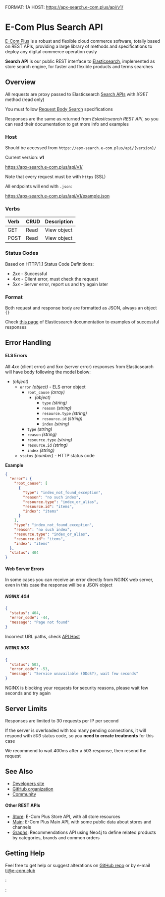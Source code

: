 FORMAT: 1A
HOST: https://apx-search.e-com.plus/api/v1/

# E-Com Plus Search API

[E-Com Plus](https://www.e-com.plus)
is a robust and flexible cloud commerce software,
totally based on REST APIs, providing a large library of methods and specifications
to deploy any digital commerce operation easly

**Search API** is our public REST interface to
[Elasticsearch](https://www.elastic.co/products/elasticsearch),
implemented as store search engine,
for faster and flexible products and terms searches

## Overview

All requests are proxy passed to Elasticsearch
[Search APIs](https://www.elastic.co/guide/en/elasticsearch/reference/current/search.html)
with _XGET_ method (read only)

You must follow
[Request Body Search](https://www.elastic.co/guide/en/elasticsearch/reference/current/search-request-body.html)
specifications

Responses are the same as returned from _Eslasticsearch REST API_,
so you can read their documentation to get more info and examples

### Host

Should be accessed from `https://apx-search.e-com.plus/api/{version}/`

Current version: **v1**

https://apx-search.e-com.plus/api/v1/

Note that every request must be with `https` (SSL)

All endpoints will end with `.json`:

https://apx-search.e-com.plus/api/v1/example.json

### Verbs

| Verb    | CRUD           | Description             |
|:--------|----------------|-------------------------|
| GET     | Read           | View object             |
| POST    | Read           | View object             |

### Status Codes

Based on HTTP/1.1 Status Code Definitions:

- *2xx* - Successful
- *4xx* - Client error, must check the request
- *5xx* - Server error, report us and try again later

### Format

Both request and response body are formatted as JSON, always an object `{}`

Check
[this page](https://www.elastic.co/guide/en/elasticsearch/reference/current/search-request-body.html)
of Elasticsearch documentation to examples of successful responses

## Error Handling

#### ELS Errors

All *4xx* (client error) and *5xx* (server error) responses from Elasticsearch
will have body following the model below:

- *(object)*
    - `error` *(object)* - ELS error object
        - `root_cause` *(array)*
            - *(object)*
                - `type` *(string)*
                - `reason` *(string)*
                - `resource.type` *(string)*
                - `resource.id` *(string)*
                - `index` *(string)*
        - `type` *(string)*
        - `reason` *(string)*
        - `resource.type` *(string)*
        - `resource.id` *(string)*
        - `index` *(string)*
    - `status` *(number)* - HTTP status code

**Example**

```json
{
  "error": {
    "root_cause": [
      {
        "type": "index_not_found_exception",
        "reason": "no such index",
        "resource.type": "index_or_alias",
        "resource.id": "items",
        "index": "items"
      }
    ],
    "type": "index_not_found_exception",
    "reason": "no such index",
    "resource.type": "index_or_alias",
    "resource.id": "items",
    "index": "items"
  },
  "status": 404
}
```

#### Web Server Errors

In some cases you can receive an error directly from NGINX web server,
even in this case the response will be a JSON object

##### NGINX 404

```json
{
  "status": 404,
  "error_code": -44,
  "message": "Page not found"
}
```

Incorrect URL paths, check [API Host](#introduction/overview/host)

##### NGINX 503

```json
{
  "status": 503,
  "error_code": -53,
  "message": "Service unavailable (DDoS?), wait few seconds"
}
```

NGINX is blocking your requests for security reasons, please wait few seconds and try again

## Server Limits

Responses are limited to 30 requests per IP per second

If the server is overloaded with too many pending connections,
it will respond with *503* status code,
so you **need to create treatments** for this case

We recommend to wait 400ms after a 503 response,
then resend the request

## See Also

- [Developers site](https://developers.e-com.plus)
- [GitHub organization](https://github.com/ecomclub)
- [Community](https://community.e-com.plus)

#### Other REST APIs

- [Store](https://ecomstore.docs.apiary.io):
E-Com Plus Store API, with all store resources
- [Main](https://ecomplus.docs.apiary.io):
E-Com Plus Main API, with some public data about stores and channels
- [Graphs](https://ecomgraphs.docs.apiary.io):
Recommendations API using Neo4j to define related products by categories, brands and common orders

## Getting Help

Feel free to get help or suggest alterations on
[GitHub repo](https://github.com/ecomclub/ecomplus-api-docs) or by e-mail
[ti@e-com.club](mailto:ti@e-com.club)

:[](items/blueprint.apib)

:[](terms/blueprint.apib)
